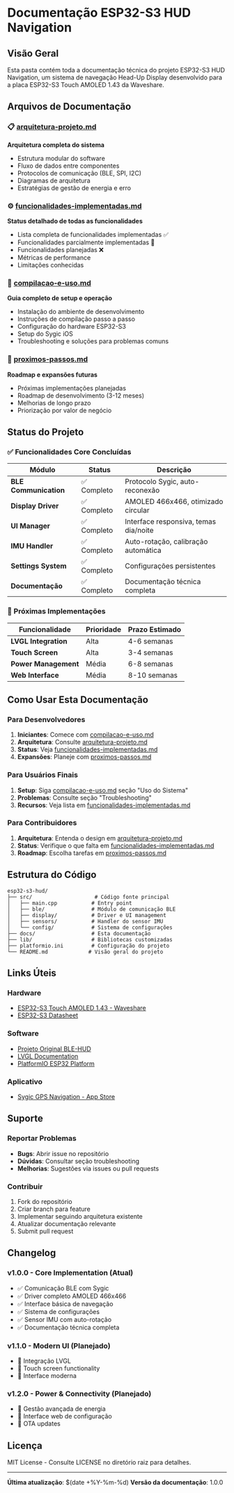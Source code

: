 # Documentação ESP32-S3 HUD Navigation

## Visão Geral

Esta pasta contém toda a documentação técnica do projeto ESP32-S3 HUD Navigation, um sistema de navegação Head-Up Display desenvolvido para a placa ESP32-S3 Touch AMOLED 1.43 da Waveshare.

## Arquivos de Documentação

### 📋 [arquitetura-projeto.md](./arquitetura-projeto.md)
**Arquitetura completa do sistema**
- Estrutura modular do software
- Fluxo de dados entre componentes
- Protocolos de comunicação (BLE, SPI, I2C)
- Diagramas de arquitetura
- Estratégias de gestão de energia e erro

### ⚙️ [funcionalidades-implementadas.md](./funcionalidades-implementadas.md)
**Status detalhado de todas as funcionalidades**
- Lista completa de funcionalidades implementadas ✅
- Funcionalidades parcialmente implementadas 🔄
- Funcionalidades planejadas ❌
- Métricas de performance
- Limitações conhecidas

### 🔧 [compilacao-e-uso.md](./compilacao-e-uso.md)
**Guia completo de setup e operação**
- Instalação do ambiente de desenvolvimento
- Instruções de compilação passo a passo
- Configuração do hardware ESP32-S3
- Setup do Sygic iOS
- Troubleshooting e soluções para problemas comuns

### 🚀 [proximos-passos.md](./proximos-passos.md)
**Roadmap e expansões futuras**
- Próximas implementações planejadas
- Roadmap de desenvolvimento (3-12 meses)
- Melhorias de longo prazo
- Priorização por valor de negócio

## Status do Projeto

### ✅ Funcionalidades Core Concluídas

| Módulo | Status | Descrição |
|--------|--------|-----------|
| **BLE Communication** | ✅ Completo | Protocolo Sygic, auto-reconexão |
| **Display Driver** | ✅ Completo | AMOLED 466x466, otimizado circular |
| **UI Manager** | ✅ Completo | Interface responsiva, temas dia/noite |
| **IMU Handler** | ✅ Completo | Auto-rotação, calibração automática |
| **Settings System** | ✅ Completo | Configurações persistentes |
| **Documentação** | ✅ Completo | Documentação técnica completa |

### 🔄 Próximas Implementações

| Funcionalidade | Prioridade | Prazo Estimado |
|----------------|------------|----------------|
| **LVGL Integration** | Alta | 4-6 semanas |
| **Touch Screen** | Alta | 3-4 semanas |
| **Power Management** | Média | 6-8 semanas |
| **Web Interface** | Média | 8-10 semanas |

## Como Usar Esta Documentação

### Para Desenvolvedores
1. **Iniciantes**: Comece com [compilacao-e-uso.md](./compilacao-e-uso.md)
2. **Arquitetura**: Consulte [arquitetura-projeto.md](./arquitetura-projeto.md)
3. **Status**: Veja [funcionalidades-implementadas.md](./funcionalidades-implementadas.md)
4. **Expansões**: Planeje com [proximos-passos.md](./proximos-passos.md)

### Para Usuários Finais
1. **Setup**: Siga [compilacao-e-uso.md](./compilacao-e-uso.md) seção "Uso do Sistema"
2. **Problemas**: Consulte seção "Troubleshooting" 
3. **Recursos**: Veja lista em [funcionalidades-implementadas.md](./funcionalidades-implementadas.md)

### Para Contribuidores
1. **Arquitetura**: Entenda o design em [arquitetura-projeto.md](./arquitetura-projeto.md)
2. **Status**: Verifique o que falta em [funcionalidades-implementadas.md](./funcionalidades-implementadas.md)
3. **Roadmap**: Escolha tarefas em [proximos-passos.md](./proximos-passos.md)

## Estrutura do Código

```
esp32-s3-hud/
├── src/                    # Código fonte principal
│   ├── main.cpp           # Entry point
│   ├── ble/               # Módulo de comunicação BLE
│   ├── display/           # Driver e UI management
│   ├── sensors/           # Handler do sensor IMU
│   └── config/            # Sistema de configurações
├── docs/                  # Esta documentação
├── lib/                   # Bibliotecas customizadas
├── platformio.ini         # Configuração do projeto
└── README.md             # Visão geral do projeto
```

## Links Úteis

### Hardware
- [ESP32-S3 Touch AMOLED 1.43 - Waveshare](https://www.waveshare.com/wiki/ESP32-S3-Touch-AMOLED-1.43)
- [ESP32-S3 Datasheet](https://www.espressif.com/sites/default/files/documentation/esp32-s3_datasheet_en.pdf)

### Software
- [Projeto Original BLE-HUD](https://github.com/alexanderlavrushko/BLE-HUD-navigation-ESP32)
- [LVGL Documentation](https://docs.lvgl.io/)
- [PlatformIO ESP32 Platform](https://docs.platformio.org/en/latest/platforms/espressif32.html)

### Aplicativo
- [Sygic GPS Navigation - App Store](https://apps.apple.com/us/app/sygic-gps-navigation-maps/id585193266)

## Suporte

### Reportar Problemas
- **Bugs**: Abrir issue no repositório
- **Dúvidas**: Consultar seção troubleshooting
- **Melhorias**: Sugestões via issues ou pull requests

### Contribuir
1. Fork do repositório
2. Criar branch para feature
3. Implementar seguindo arquitetura existente
4. Atualizar documentação relevante
5. Submit pull request

## Changelog

### v1.0.0 - Core Implementation (Atual)
- ✅ Comunicação BLE com Sygic
- ✅ Driver completo AMOLED 466x466
- ✅ Interface básica de navegação
- ✅ Sistema de configurações
- ✅ Sensor IMU com auto-rotação
- ✅ Documentação técnica completa

### v1.1.0 - Modern UI (Planejado)
- 🔄 Integração LVGL
- 🔄 Touch screen functionality
- 🔄 Interface moderna

### v1.2.0 - Power & Connectivity (Planejado)
- 🔄 Gestão avançada de energia
- 🔄 Interface web de configuração
- 🔄 OTA updates

## Licença

MIT License - Consulte LICENSE no diretório raiz para detalhes.

---

**Última atualização**: $(date +%Y-%m-%d)
**Versão da documentação**: 1.0.0